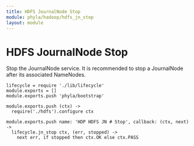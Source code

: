 ```yaml
---
title: HDFS JournalNode Stop
module: phyla/hadoop/hdfs_jn_stop
layout: module
---
```


# HDFS JournalNode Stop

Stop the JournalNode service. It is recommended to stop a JournalNode after its 
associated NameNodes.

    lifecycle = require './lib/lifecycle'
    module.exports = []
    module.exports.push 'phyla/bootstrap'

    module.exports.push (ctx) ->
      require('./hdfs').configure ctx

    module.exports.push name: 'HDP HDFS JN # Stop', callback: (ctx, next) ->
      lifecycle.jn_stop ctx, (err, stopped) ->
        next err, if stopped then ctx.OK else ctx.PASS
